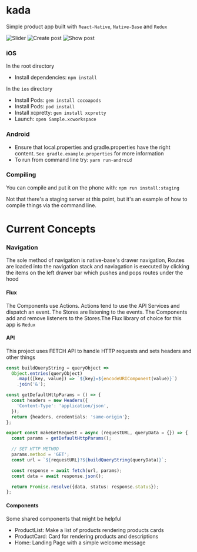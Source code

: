# kada

Simple product app built with `React-Native`, `Native-Base` and `Redux`

![Slider](./screenshots/kada-slider.jpeg 'Slider')
![Create post](./screenshots/kada-products.jpeg 'Products')
![Show post](./screenshots/kada-home.jpeg 'Home')

### iOS

In the root directory

- Install dependencies: `npm install`

In the `ios` directory

- Install Pods: `gem install cocoapods`
- Install Pods: `pod install`
- Install xcpretty: `gem install xcpretty`
- Launch: `open Sample.xcworkspace`

### Android

- Ensure that local.properties and gradle.properties have the right content. `See gradle.example.properties` for more information
- To run from command line try: `yarn run-android`

### Compiling

You can compile and put it on the phone with: `npm run install:staging`

Not that there's a staging server at this point, but it's an example of how to compile things via the command line.

# Current Concepts

### Navigation

The sole method of navigation is native-base's drawer navigation, Routes are loaded into the navigation stack and naviagation is executed by clicking the items on the left drawer bar which pushes and pops routes under the hood

#### Flux

The Components use Actions. Actions tend to use the API Services and dispatch an event. The Stores are listening to the events. The Components add and remove listeners to the Stores.The Flux library of choice for this app is `Redux`

#### API

This project uses FETCH API to handle HTTP requests and sets headers and other things



```typescript
const buildQueryString = queryObject =>
  Object.entries(queryObject)
    .map(([key, value]) => `${key}=${encodeURIComponent(value)}`)
    .join('&');

const getDefaultHttpParams = () => {
  const headers = new Headers({
    'Content-Type': 'application/json',
  });
  return {headers, credentials: 'same-origin'};
};

export const makeGetRequest = async (requestURL, queryData = {}) => {
  const params = getDefaultHttpParams();

  // SET HTTP METHOD
  params.method = 'GET';
  const url = `${requestURL}?${buildQueryString(queryData)}`;

  const response = await fetch(url, params);
  const data = await response.json();

  return Promise.resolve({data, status: response.status});
};
```

#### Components

Some shared components that might be helpful

- ProductList: Make a list of products rendering products cards
- ProductCard: Card for rendering products and descriptions
- Home: Landing Page with a simple welcome message
